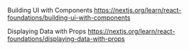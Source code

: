 Building UI with Components
https://nextjs.org/learn/react-foundations/building-ui-with-components

Displaying Data with Props
https://nextjs.org/learn/react-foundations/displaying-data-with-props
